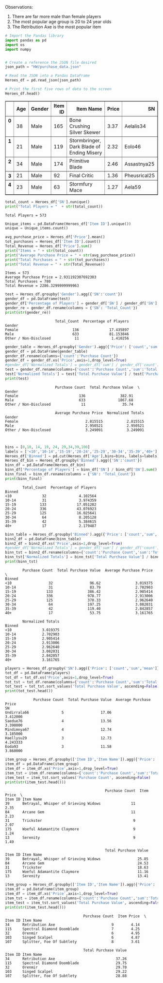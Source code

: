 Observations:
1. There are far more male than female players
2. The most popular age group is 20 to 24 year olds
3. The Retribution Axe is the most popular item

```python
# Import the Pandas library
import pandas as pd
import os
import numpy

```


```python

# Create a reference the JSON file desired
json_path = "HW/purchase_data.json"

# Read the JSON into a Pandas DataFrame
Heroes_df = pd.read_json(json_path)

# Print the first five rows of data to the screen
Heroes_df.head()
```




<div>
<style>
    .dataframe thead tr:only-child th {
        text-align: right;
    }

    .dataframe thead th {
        text-align: left;
    }

    .dataframe tbody tr th {
        vertical-align: top;
    }
</style>
<table border="1" class="dataframe">
  <thead>
    <tr style="text-align: right;">
      <th></th>
      <th>Age</th>
      <th>Gender</th>
      <th>Item ID</th>
      <th>Item Name</th>
      <th>Price</th>
      <th>SN</th>
    </tr>
  </thead>
  <tbody>
    <tr>
      <th>0</th>
      <td>38</td>
      <td>Male</td>
      <td>165</td>
      <td>Bone Crushing Silver Skewer</td>
      <td>3.37</td>
      <td>Aelalis34</td>
    </tr>
    <tr>
      <th>1</th>
      <td>21</td>
      <td>Male</td>
      <td>119</td>
      <td>Stormbringer, Dark Blade of Ending Misery</td>
      <td>2.32</td>
      <td>Eolo46</td>
    </tr>
    <tr>
      <th>2</th>
      <td>34</td>
      <td>Male</td>
      <td>174</td>
      <td>Primitive Blade</td>
      <td>2.46</td>
      <td>Assastnya25</td>
    </tr>
    <tr>
      <th>3</th>
      <td>21</td>
      <td>Male</td>
      <td>92</td>
      <td>Final Critic</td>
      <td>1.36</td>
      <td>Pheusrical25</td>
    </tr>
    <tr>
      <th>4</th>
      <td>23</td>
      <td>Male</td>
      <td>63</td>
      <td>Stormfury Mace</td>
      <td>1.27</td>
      <td>Aela59</td>
    </tr>
  </tbody>
</table>
</div>




```python
total_count = Heroes_df['SN'].nunique()
print("Total Players = "  + str(total_count))
```

    Total Players = 573



```python
Unique_items = pd.DataFrame(Heroes_df['Item ID'].unique())
unique = Unique_items.count()
```


```python
avg_purchase_price = Heroes_df['Price'].mean()
tot_purchases = Heroes_df['Item ID'].count()
Total_Revenue = Heroes_df['Price'].sum()
print("Items = " + str(total_count))
print("Average Purchase Price = " + str(avg_purchase_price))
print("Total Purchases = " + str(tot_purchases))
print("Total Revenue = " + str(Total_Revenue))

```

    Items = 573
    Average Purchase Price = 2.931192307692303
    Total Purchases = 780
    Total Revenue = 2286.3299999999963



```python
test = Heroes_df.groupby('Gender').agg({'SN':'count'})
gender_df = pd.DataFrame(test)
gender_df['Percentage of Players'] = gender_df['SN'] / gender_df['SN'].sum() * 100
gender_re = gender_df.rename(columns = {'SN': 'Total_Count'})
print(str(gender_re))
```

                           Total_Count  Percentage of Players
    Gender                                                   
    Female                         136              17.435897
    Male                           633              81.153846
    Other / Non-Disclosed           11               1.410256



```python
gender_table = Heroes_df.groupby('Gender').agg({'Price': ['count','sum','mean']})
gender_df = pd.DataFrame(gender_table)
gender_df.rename(columns={'count':'Purchase Count'})
gender_df = gender_df.xs('Price',axis=1,drop_level=True)
#gender_df['Normalized Totals'] = gender_df['sum'] / gender_df['count'] 
test = gender_df.rename(columns={'count':'Purchase Count','sum':'Total Purchase Value','mean':'Average Purchase Price'}) 
test['Normalized Totals'] = test['Total Purchase Value'] / test['Purchase Count'] 
print(test)
```

                           Purchase Count  Total Purchase Value  \
    Gender                                                        
    Female                            136                382.91   
    Male                              633               1867.68   
    Other / Non-Disclosed              11                 35.74   
    
                           Average Purchase Price  Normalized Totals  
    Gender                                                            
    Female                               2.815515           2.815515  
    Male                                 2.950521           2.950521  
    Other / Non-Disclosed                3.249091           3.249091  



```python


bins = [0,10, 14, 19, 24, 29,34,39,100]
labels = ['<10','10-14','15-19','20-24','25-29','30-34','35-39','40+']
Heroes_df['Binned'] = pd.cut(Heroes_df['Age'],bins=bins, labels=labels)
Heroes_df_bin = Heroes_df.groupby('Binned').agg({'SN':'count'})
binn_df = pd.DataFrame(Heroes_df_bin)
binn_df['Percentage of Players'] = binn_df['SN'] / binn_df['SN'].sum() * 100
binn_final = binn_df.rename(columns = {'SN': 'Total_Count'})
print(binn_final)

```

            Total_Count  Percentage of Players
    Binned                                    
    <10              32               4.102564
    10-14            31               3.974359
    15-19           133              17.051282
    20-24           336              43.076923
    25-29           125              16.025641
    30-34            64               8.205128
    35-39            42               5.384615
    40+              17               2.179487



```python
binn_table = Heroes_df.groupby('Binned').agg({'Price': ['count','sum','mean']})
binn2_df = pd.DataFrame(binn_table)
binn2_df = binn2_df.xs('Price',axis=1,drop_level=True)
#gender_df['Normalized Totals'] = gender_df['sum'] / gender_df['count'] 
binn_tst = binn2_df.rename(columns={'count':'Purchase Count','sum':'Total Purchase Value','mean':'Average Purchase Price'}) 
binn_tst['Normalized Totals'] = binn_tst['Total Purchase Value'] / binn_tst['Purchase Count'] 
print(binn_tst)
```

            Purchase Count  Total Purchase Value  Average Purchase Price  \
    Binned                                                                 
    <10                 32                 96.62                3.019375   
    10-14               31                 83.79                2.702903   
    15-19              133                386.42                2.905414   
    20-24              336                978.77                2.913006   
    25-29              125                370.33                2.962640   
    30-34               64                197.25                3.082031   
    35-39               42                119.40                2.842857   
    40+                 17                 53.75                3.161765   
    
            Normalized Totals  
    Binned                     
    <10              3.019375  
    10-14            2.702903  
    15-19            2.905414  
    20-24            2.913006  
    25-29            2.962640  
    30-34            3.082031  
    35-39            2.842857  
    40+              3.161765  



```python
players = Heroes_df.groupby('SN').agg({'Price': ['count','sum','mean']})
tot_df = pd.DataFrame(players)
tot_df = tot_df.xs('Price',axis=1,drop_level=True)
tot_tst = tot_df.rename(columns={'count':'Purchase Count','sum':'Total Purchase Value','mean':'Average Purchase Price'}) 
tot_test = tot_tst.sort_values('Total Purchase Value', ascending=False)
print(tot_test.head())
```

                 Purchase Count  Total Purchase Value  Average Purchase Price
    SN                                                                       
    Undirrala66               5                 17.06                3.412000
    Saedue76                  4                 13.56                3.390000
    Mindimnya67               4                 12.74                3.185000
    Haellysu29                3                 12.73                4.243333
    Eoda93                    3                 11.58                3.860000



```python
item_group = Heroes_df.groupby(['Item ID','Item Name']).agg({'Price': ['count','mean','sum']})
item_df = pd.DataFrame(item_group)
item_df = item_df.xs('Price',axis=1,drop_level=True)
item_tst = item_df.rename(columns={'count':'Purchase Count','sum':'Total Purchase Value','mean':'Item Price'}) 
item_test = item_tst.sort_values('Purchase Count', ascending=False)
print(str(item_test.head()))
```

                                                  Purchase Count  Item Price  \
    Item ID Item Name                                                          
    39      Betrayal, Whisper of Grieving Widows              11        2.35   
    84      Arcane Gem                                        11        2.23   
    31      Trickster                                          9        2.07   
    175     Woeful Adamantite Claymore                         9        1.24   
    13      Serenity                                           9        1.49   
    
                                                  Total Purchase Value  
    Item ID Item Name                                                   
    39      Betrayal, Whisper of Grieving Widows                 25.85  
    84      Arcane Gem                                           24.53  
    31      Trickster                                            18.63  
    175     Woeful Adamantite Claymore                           11.16  
    13      Serenity                                             13.41  



```python
item_group = Heroes_df.groupby(['Item ID','Item Name']).agg({'Price': ['count','mean','sum']})
item_df = pd.DataFrame(item_group)
item_df = item_df.xs('Price',axis=1,drop_level=True)
item_tst = item_df.rename(columns={'count':'Purchase Count','sum':'Total Purchase Value','mean':'Item Price'}) 
item_test = item_tst.sort_values('Total Purchase Value', ascending=False)
print(str(item_test.head()))
```

                                        Purchase Count  Item Price  \
    Item ID Item Name                                                
    34      Retribution Axe                          9        4.14   
    115     Spectral Diamond Doomblade               7        4.25   
    32      Orenmir                                  6        4.95   
    103     Singed Scalpel                           6        4.87   
    107     Splitter, Foe Of Subtlety                8        3.61   
    
                                        Total Purchase Value  
    Item ID Item Name                                         
    34      Retribution Axe                            37.26  
    115     Spectral Diamond Doomblade                 29.75  
    32      Orenmir                                    29.70  
    103     Singed Scalpel                             29.22  
    107     Splitter, Foe Of Subtlety                  28.88  

